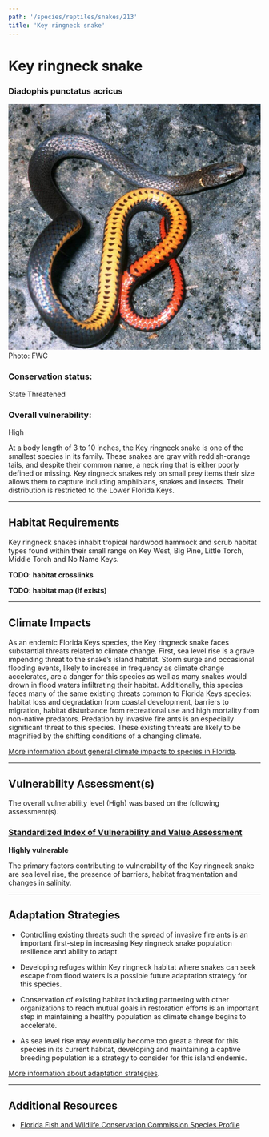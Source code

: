 ```yaml
---
path: '/species/reptiles/snakes/213'
title: 'Key ringneck snake'
---
```


# Key ringneck snake

### Diadophis punctatus acricus

<div id="TopSection">

<div class="header-photo"><img src="213.jpg" alt="Photo for Key ringneck snake"/>
<figcaption>Photo: FWC</figcaption></div>

<div>

### Conservation status:

State Threatened

### Overall vulnerability:

High

</div>
</div>

At a body length of 3 to 10 inches, the Key ringneck snake is one of the smallest species in its family.  These snakes are gray with reddish-orange tails, and despite their common name, a neck ring that is either poorly defined or missing.  Key ringneck snakes rely on small prey items their size allows them to capture including amphibians, snakes and insects.  Their distribution is restricted to the Lower Florida Keys.

<hr />

## Habitat Requirements



Key ringneck snakes inhabit tropical hardwood hammock and scrub habitat types found within their small range on Key West, Big Pine, Little Torch, Middle Torch and No Name Keys.

**TODO: habitat crosslinks**

**TODO: habitat map (if exists)**

<hr />

## Climate Impacts

As an endemic Florida Keys species, the Key ringneck snake faces substantial threats related to climate change.  First, sea level rise is a grave impending threat to the snake’s island habitat.  Storm surge and occasional flooding events, likely to increase in frequency as climate change accelerates, are a danger for this species as well as many snakes would drown in flood waters infiltrating their habitat.  Additionally, this species faces many of the same existing threats common to Florida Keys species: habitat loss and degradation from coastal development, barriers to migration, habitat disturbance from recreational use and high mortality from non-native predators.  Predation by invasive fire ants is an especially significant threat to this species.  These existing threats are likely to be magnified by the shifting conditions of a changing climate.

[More information about general climate impacts to species in Florida](/impacts/species).



<hr />

## Vulnerability Assessment(s)

The overall vulnerability level (High) was based on the following assessment(s).
#### 
<div class="vulnerability-header">
<h3><a href="/impacts/vulnerability/sivva/species">Standardized Index of Vulnerability and Value Assessment</a></h3>
<b class="high">Highly vulnerable</b>
</div> 

The primary factors contributing to vulnerability of the Key ringneck snake are sea level rise, the presence of barriers, habitat fragmentation and changes in salinity.


<hr />

## Adaptation Strategies

- Controlling existing threats such the spread of invasive fire ants is an important first-step in increasing Key ringneck snake population resilience and ability to adapt.

- Developing refuges within Key ringneck habitat where snakes can seek escape from flood waters is a possible future adaptation strategy for this species.

- Conservation of existing habitat including partnering with other organizations to reach mutual goals in restoration efforts is an important step in maintaining a healthy population as climate change begins to accelerate.

- As sea level rise may eventually become too great a threat for this species in its current habitat, developing and maintaining a captive breeding population is a strategy to consider for this island endemic.

[More information about adaptation strategies](/strategies).

<hr />


## Additional Resources

- [Florida Fish and Wildlife Conservation Commission Species Profile](https://myfwc.com/wildlifehabitats/profiles/reptiles/snakes/key-ringneck-snake/)
